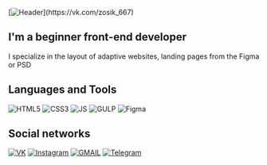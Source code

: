 [![Header](https://i.postimg.cc/SNh0gXgm/roflan.png](https://i.postimg.cc/SNh0gXgm/roflan.png))](https://vk.com/zosik_667)

## I'm a beginner front-end developer
I specialize in the layout of adaptive websites, landing pages from the Figma or PSD

## Languages and Tools

![HTML5](https://img.shields.io/badge/-HTML-black?style=for-the-badge&logo=HTML5&logoColor=red)
![CSS3](https://img.shields.io/badge/-CSS-black?style=for-the-badge&logo=CSS3&logoColor=blue)
![JS](https://img.shields.io/badge/-JavaScript-black?style=for-the-badge&logo=CSS3&logoColor=yellow)
![GULP](https://img.shields.io/badge/-GULP-black?style=for-the-badge&logo=GULP&logoColor=red)
![Figma](https://img.shields.io/badge/-Figma-black?style=for-the-badge&logo=Figma&logoColor=orange)


## Social networks

[![VK](https://img.shields.io/badge/-VK-black?style=for-the-badge&logo=VK&logoColor=blue)](https://vk.com/zosik_667)
[![Instagram](https://img.shields.io/badge/-Instagram-black?style=for-the-badge&logo=instagram&logoColor=blueviolet)](https://www.instagram.com/ego0or_/)
[![GMAIL](https://img.shields.io/badge/-GMAIL-black?style=for-the-badge&logo=GMAIL&logoColor=red)]()
[![Telegram](https://img.shields.io/badge/-Telegram-black?style=for-the-badge&logo=Telegram&logoColor=blue)](https://t.me/fck_roflan)

